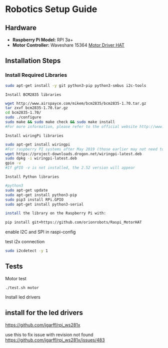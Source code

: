 ﻿# Robotics Setup Guide

## Hardware

- **Raspberry Pi Model:** RPI 3a+
- **Motor Controller:** Waveshare 15364 [Motor Driver HAT](https://www.waveshare.com/wiki/Motor_Driver_HAT)

## Installation Steps

### Install Required Libraries

```bash
sudo apt-get install -y git python3-pip python3-smbus i2c-tools
```

    Install BCM2835 libraries


```bash
wget http://www.airspayce.com/mikem/bcm2835/bcm2835-1.70.tar.gz
tar zxvf bcm2835-1.70.tar.gz 
cd bcm2835-1.70/
sudo ./configure
sudo make && sudo make check && sudo make install
#For more information, please refer to the official website http://www.airspayce.com/mikem/bcm2835/
```
    Install wiringPi libraries
```bash
sudo apt-get install wiringpi
#For raspberry PI systems after May 2019 (those earlier may not need to be implemented), an upgrade may be required:
wget https://project-downloads.drogon.net/wiringpi-latest.deb
sudo dpkg -i wiringpi-latest.deb
gpio -v
#If gPIO -v is not installed, the 2.52 version will appear

```

    Install Python libraries

```bash
#python3
sudo apt-get update
sudo apt-get install python3-pip
sudo pip3 install RPi.GPIO
sudo apt-get install python3-serial

install the library on the Raspberry Pi with:

```



```bash
pip install git+https://github.com/orionrobots/Raspi_MotorHAT

```

enable I2C and SPI in raspi-config


test i2x connection 

```bash
sudo i2cdetect -y 1
```

## Tests
Motor test
```
./test.sh motor
```


Install led drivers



## install for the led drivers 

https://github.com/jgarff/rpi_ws281x

use this to fix issue with revision not found
https://github.com/jgarff/rpi_ws281x/issues/483
